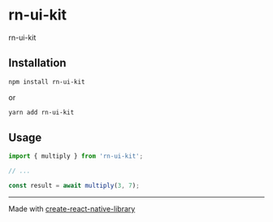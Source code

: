 # rn-ui-kit

rn-ui-kit

## Installation

```sh
npm install rn-ui-kit
```

or

```sh
yarn add rn-ui-kit
```

## Usage

```js
import { multiply } from 'rn-ui-kit';

// ...

const result = await multiply(3, 7);
```

---

Made with [create-react-native-library](https://github.com/callstack/react-native-builder-bob)
